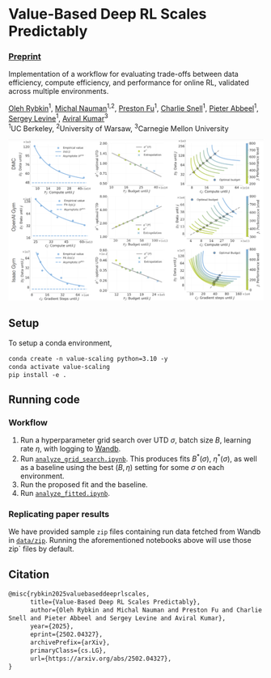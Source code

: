 # Value-Based Deep RL Scales Predictably
### [Preprint](https://arxiv.org/abs/2502.04327)

Implementation of a workflow for evaluating trade-offs between data efficiency,
compute efficiency, and performance for online RL, validated across multiple
environments.

 [Oleh Rybkin](https://people.eecs.berkeley.edu/~oleh/)<sup>1</sup>,
 [Michal Nauman](https://scholar.google.com/citations?user=GnEVRtQAAAAJ&hl=en)<sup>1,2</sup>,
 [Preston Fu](https://prestonfu.com/)<sup>1</sup>,
 [Charlie Snell](https://sea-snell.github.io/)<sup>1</sup>,
 [Pieter Abbeel](https://people.eecs.berkeley.edu/~pabbeel/)<sup>1</sup>,
 [Sergey Levine](https://people.eecs.berkeley.edu/~svlevine/)<sup>1</sup>,
 [Aviral Kumar](https://aviralkumar2907.github.io/)<sup>3</sup> <br>
 <sup>1</sup>UC Berkeley, <sup>2</sup>University of Warsaw, <sup>3</sup>Carnegie Mellon University

<img src='assets/scaling.png'/>

## Setup

To setup a conda environment,
```
conda create -n value-scaling python=3.10 -y
conda activate value-scaling
pip install -e .
```

## Running code

### Workflow
1. Run a hyperparameter grid search over UTD $\sigma$, batch size $B$, learning rate $\eta$, with logging to [Wandb](https://wandb.ai/).
2. Run [`analyze_grid_search.ipynb`](analyze_grid_search.ipynb). This produces fits 
   $B^* (\sigma)$, $\eta^* (\sigma)$, as well as a baseline using the best $(B, \eta)$ 
   setting for some $\sigma$ on each environment.
3. Run the proposed fit and the baseline.
4. Run [`analyze_fitted.ipynb`](analyze_fitted.ipynb).

### Replicating paper results
We have provided sample `zip` files containing run data fetched from Wandb in 
[`data/zip`](data/zip). Running the aforementioned notebooks above will use those 
zip` files by default.

## Citation
```
@misc{rybkin2025valuebaseddeeprlscales,
      title={Value-Based Deep RL Scales Predictably}, 
      author={Oleh Rybkin and Michal Nauman and Preston Fu and Charlie Snell and Pieter Abbeel and Sergey Levine and Aviral Kumar},
      year={2025},
      eprint={2502.04327},
      archivePrefix={arXiv},
      primaryClass={cs.LG},
      url={https://arxiv.org/abs/2502.04327}, 
}
```